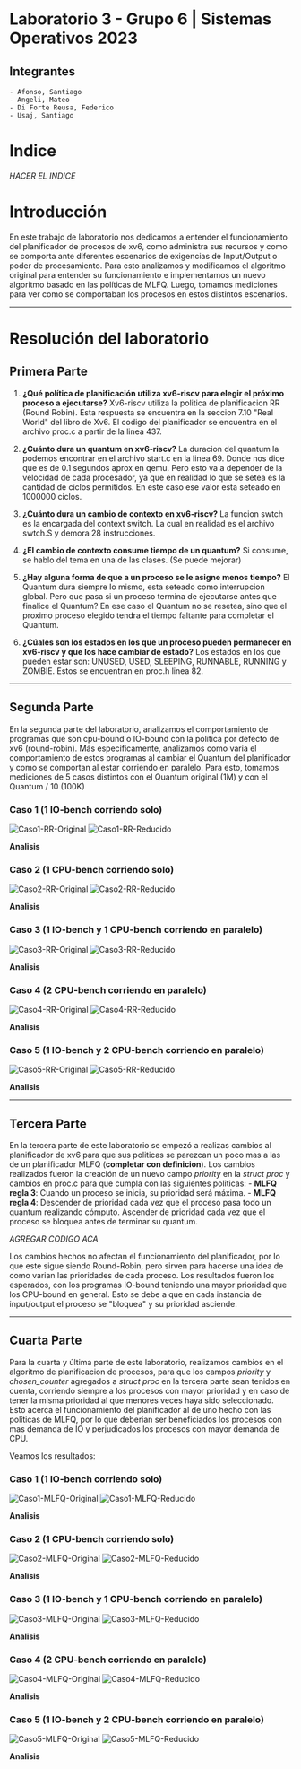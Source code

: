 # Laboratorio 3 - Grupo 6  |  Sistemas Operativos 2023 

## Integrantes
    - Afonso, Santiago
    - Angeli, Mateo
    - Di Forte Reusa, Federico
    - Usaj, Santiago

# Indice

*HACER EL INDICE*

# Introducción

En este trabajo de laboratorio nos dedicamos a entender el funcionamiento del planificador de procesos de xv6, como administra sus recursos y como se comporta ante diferentes escenarios de exigencias de Input/Output o poder de procesamiento. Para esto analizamos y modificamos el algoritmo original para entender su funcionamiento e implementamos un nuevo algoritmo basado en las políticas de MLFQ. Luego, tomamos mediciones para ver como se comportaban los procesos en estos distintos escenarios.


---
# Resolución del laboratorio

## Primera Parte

1. **¿Qué política de planificación utiliza xv6-riscv para elegir el próximo proceso a ejecutarse?**
Xv6-riscv utiliza la politica de planificacion RR (Round Robin). Esta respuesta se encuentra en la seccion 7.10 "Real World" del libro de Xv6. El codigo del planificador se encuentra en el archivo proc.c a partir de la linea 437.

2. **¿Cuánto dura un quantum en xv6-riscv?**
La duracion del quantum la podemos encontrar en el archivo start.c en la linea 69. Donde nos dice que es de 0.1 segundos aprox en qemu. Pero esto va a depender de la velocidad de cada procesador, ya que en realidad lo que se setea es la cantidad de ciclos permitidos. En este caso ese valor esta seteado en 1000000 ciclos. 

3. **¿Cuánto dura un cambio de contexto en xv6-riscv?**
La funcion swtch es la encargada del context switch. La cual en realidad es el archivo swtch.S y demora 28 instrucciones. 

4. **¿El cambio de contexto consume tiempo de un quantum?**
Si consume, se hablo del tema en una de las clases. (Se puede mejorar)

5. **¿Hay alguna forma de que a un proceso se le asigne menos tiempo?**
El Quantum dura siempre lo mismo, esta seteado como interrupcion global. Pero que pasa si un proceso termina de ejecutarse antes que finalice el Quantum? En ese caso el Quantum no se resetea, sino que el proximo proceso elegido tendra el tiempo faltante para completar el Quantum.

6. **¿Cúales son los estados en los que un proceso pueden permanecer en xv6-riscv y que los hace cambiar de estado?**
Los estados en los que pueden estar son: UNUSED, USED, SLEEPING, RUNNABLE, RUNNING y ZOMBIE. Estos se encuentran en proc.h linea 82.

---
## Segunda Parte

En la segunda parte del laboratorio, analizamos el comportamiento de programas que son cpu-bound o IO-bound con la politica por defecto de xv6 (round-robin).
Más especificamente, analizamos como varia el comportamiento de estos programas al cambiar el Quantum del planificador y como se comportan al estar corriendo en paralelo. Para esto, tomamos mediciones de 5 casos distintos con el Quantum original (1M) y con el Quantum / 10 (100K)

### Caso 1 (1 IO-bench corriendo solo)

![Caso1-RR-Original](Medicion/1-rr-original.png)
![Caso1-RR-Reducido](Medicion/1-rr-10.png)


**Analisis**


### Caso 2 (1 CPU-bench corriendo solo)

![Caso2-RR-Original](Medicion/2-rr-original.png)
![Caso2-RR-Reducido](Medicion/2-rr-10.png)


**Analisis**


### Caso 3 (1 IO-bench y 1 CPU-bench corriendo en paralelo)

![Caso3-RR-Original](Medicion/3-rr-original.png)
![Caso3-RR-Reducido](Medicion/3-rr-10.png)


**Analisis**


### Caso 4 (2 CPU-bench corriendo en paralelo)

![Caso4-RR-Original](Medicion/4-rr-original.png)
![Caso4-RR-Reducido](Medicion/4-rr-10.png)


**Analisis**


### Caso 5 (1 IO-bench y 2 CPU-bench corriendo en paralelo)

![Caso5-RR-Original](Medicion/5-rr-original.png)
![Caso5-RR-Reducido](Medicion/5-rr-10.png)


**Analisis**



---
## Tercera Parte

En la tercera parte de este laboratorio se empezó a realizas cambios al planificador de xv6 para que sus politicas se parezcan un poco mas a las de un planificador MLFQ (**completar con definicion**).
Los cambios realizados fueron la creación de un nuevo campo *priority* en la *struct proc* y cambios en proc.c para que cumpla con las siguientes politicas:
    - **MLFQ regla 3**: Cuando un proceso se inicia, su prioridad será máxima.
    - **MLFQ regla 4**: Descender de prioridad cada vez que el proceso pasa todo un quantum realizando cómputo. Ascender de prioridad cada vez que el proceso se bloquea antes de terminar su quantum.

*AGREGAR CODIGO ACA*

Los cambios hechos no afectan el funcionamiento del planificador, por lo que este sigue siendo Round-Robin, pero sirven para hacerse una idea de como varian las prioridades de cada proceso.
Los resultados fueron los esperados, con los programas IO-bound teniendo una mayor prioridad que los CPU-bound en general. Esto se debe a que en cada instancia de input/output el proceso se "bloquea" y su prioridad asciende.

---
## Cuarta Parte

Para la cuarta y última parte de este laboratorio, realizamos cambios en el algoritmo de planificacion de procesos, para que los campos *priority* y *chosen_counter* agregados a *struct proc* en la tercera parte sean tenidos en cuenta, corriendo siempre a los procesos con mayor prioridad y en caso de tener la misma prioridad al que menores veces haya sido seleccionado.
Esto acerca el funcionamiento del planificador al de uno hecho con las políticas de MLFQ, por lo que deberian ser beneficiados los procesos con mas demanda de IO y perjudicados los procesos con mayor demanda de CPU. 

Veamos los resultados:

### Caso 1 (1 IO-bench corriendo solo)

![Caso1-MLFQ-Original](Medicion/1-mlfq-original.png)
![Caso1-MLFQ-Reducido](Medicion/1-mlfq-10.png)


**Analisis**


### Caso 2 (1 CPU-bench corriendo solo)

![Caso2-MLFQ-Original](Medicion/2-mlfq-original.png)
![Caso2-MLFQ-Reducido](Medicion/2-mlfq-10.png)


**Analisis**


### Caso 3 (1 IO-bench y 1 CPU-bench corriendo en paralelo)

![Caso3-MLFQ-Original](Medicion/3-mlfq-original.png)
![Caso3-MLFQ-Reducido](Medicion/3-mlfq-10.png)


**Analisis**


### Caso 4 (2 CPU-bench corriendo en paralelo)

![Caso4-MLFQ-Original](Medicion/4-mlfq-original.png)
![Caso4-MLFQ-Reducido](Medicion/4-mlfq-10.png)


**Analisis**


### Caso 5 (1 IO-bench y 2 CPU-bench corriendo en paralelo)

![Caso5-MLFQ-Original](Medicion/5-mlfq-original.png)
![Caso5-MLFQ-Reducido](Medicion/5-mlfq-10.png)


**Analisis**






